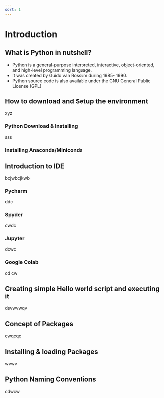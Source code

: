 ```yaml
---
sort: 1
---
```


# Introduction

## What is Python in nutshell?

- Python is a general-purpose interpreted, interactive, object-oriented, and high-level programming language.
- It was created by Guido van Rossum during 1985- 1990.
- Python source code is also available under the GNU General Public License (GPL)

## How to download and Setup the environment

xyz
### Python Download & Installing

sss

### Installing Anaconda/Miniconda

## Introduction to IDE

bcjwbcjkwb

### Pycharm
ddc
### Spyder
cwdc
### Jupyter
dcwc
### Google Colab
cd cw

## Creating simple Hello world script and executing it

dsvwvwqv

## Concept of Packages

cwqcqc

## Installing & loading Packages

wvwv

## Python Naming Conventions

cdwcw

